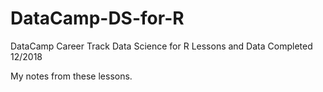 # DataCamp-DS-for-R
DataCamp Career Track Data Science for R Lessons and Data
Completed 12/2018

My notes from these lessons.
